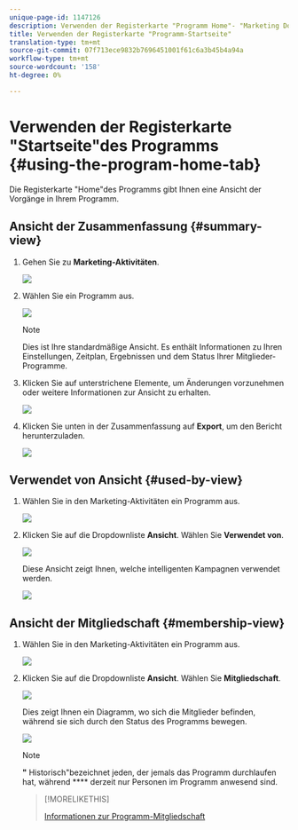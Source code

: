 ```yaml
---
unique-page-id: 1147126
description: Verwenden der Registerkarte "Programm Home"- "Marketing Docs - Produktdokumentation"
title: Verwenden der Registerkarte "Programm-Startseite"
translation-type: tm+mt
source-git-commit: 07f713ece9832b7696451001f61c6a3b45b4a94a
workflow-type: tm+mt
source-wordcount: '158'
ht-degree: 0%

---
```



# Verwenden der Registerkarte &quot;Startseite&quot;des Programms {#using-the-program-home-tab}

Die Registerkarte &quot;Home&quot;des Programms gibt Ihnen eine Ansicht der Vorgänge in Ihrem Programm.

## Ansicht der Zusammenfassung {#summary-view}

1. Gehen Sie zu **Marketing-Aktivitäten**.

   ![](assets/login-marketing-activities-1.png)

1. Wählen Sie ein Programm aus.

   ![](assets/image2014-9-18-17-3a1-3a55.png)

   >[!NOTE]
   >
   >Dies ist Ihre standardmäßige Ansicht. Es enthält Informationen zu Ihren Einstellungen, Zeitplan, Ergebnissen und dem Status Ihrer Mitglieder-Programme.

1. Klicken Sie auf unterstrichene Elemente, um Änderungen vorzunehmen oder weitere Informationen zur Ansicht zu erhalten.

   ![](assets/image2014-9-18-17-3a2-3a53.png)

1. Klicken Sie unten in der Zusammenfassung auf **Export**, um den Bericht herunterzuladen.

   ![](assets/image2014-9-18-17-3a3-3a47.png)

## Verwendet von Ansicht {#used-by-view}

1. Wählen Sie in den Marketing-Aktivitäten ein Programm aus.

   ![](assets/image2014-9-18-17-3a4-3a24.png)

1. Klicken Sie auf die Dropdownliste **Ansicht**. Wählen Sie **Verwendet von**.

   ![](assets/image2014-9-18-17-3a5-3a2.png)

   Diese Ansicht zeigt Ihnen, welche intelligenten Kampagnen verwendet werden.

   ![](assets/image2014-9-18-17-3a6-3a4.png)

## Ansicht der Mitgliedschaft {#membership-view}

1. Wählen Sie in den Marketing-Aktivitäten ein Programm aus.

   ![](assets/image2014-9-18-17-3a7-3a25.png)

1. Klicken Sie auf die Dropdownliste **Ansicht**. Wählen Sie **Mitgliedschaft**.

   ![](assets/image2014-9-18-17-3a7-3a49.png)

   Dies zeigt Ihnen ein Diagramm, wo sich die Mitglieder befinden, während sie sich durch den Status des Programms bewegen.

   ![](assets/image2014-9-18-17-3a8-3a1.png)

   >[!NOTE]
   >
   >**&quot;** Historisch&quot;bezeichnet jeden, der jemals das Programm durchlaufen hat, während  **** derzeit nur Personen im Programm anwesend sind.

   >[!MORELIKETHIS]
   >
   >[Informationen zur Programm-Mitgliedschaft](/help/marketo/product-docs/core-marketo-concepts/programs/creating-programs/understanding-program-membership.md)

